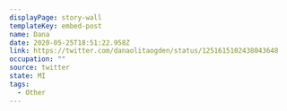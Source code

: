 ```yaml
---
displayPage: story-wall
templateKey: embed-post
name: Dana
date: 2020-05-25T18:51:22.958Z
link: https://twitter.com/danaolitaogden/status/1251615102438043648
occupation: ""
source: twitter
state: MI
tags:
  - Other
---
```

